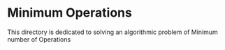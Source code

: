 # Minimum Operations

This directory is dedicated to solving an algorithmic problem of Minimum number of Operations

